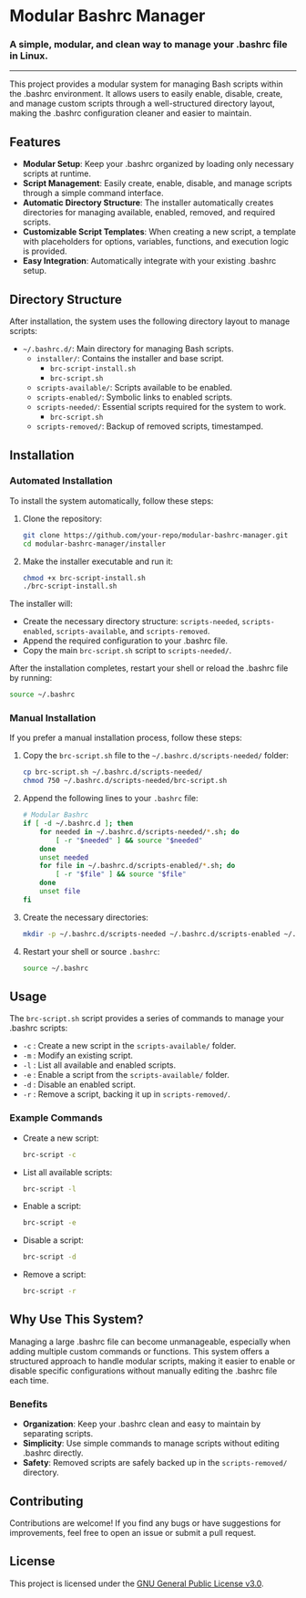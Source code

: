 # Modular Bashrc Manager
### A simple, modular, and clean way to manage your .bashrc file in Linux.
---

This project provides a modular system for managing Bash scripts within the .bashrc environment. It allows users to easily enable, disable, create, and manage custom scripts through a well-structured directory layout, making the .bashrc configuration cleaner and easier to maintain.

## Features

- **Modular Setup**: Keep your .bashrc organized by loading only necessary scripts at runtime.
- **Script Management**: Easily create, enable, disable, and manage scripts through a simple command interface.
- **Automatic Directory Structure**: The installer automatically creates directories for managing available, enabled, removed, and required scripts.
- **Customizable Script Templates**: When creating a new script, a template with placeholders for options, variables, functions, and execution logic is provided.
- **Easy Integration**: Automatically integrate with your existing .bashrc setup.

## Directory Structure

After installation, the system uses the following directory layout to manage scripts:

- `~/.bashrc.d/`: Main directory for managing Bash scripts.
  - `installer/`: Contains the installer and base script.
    - `brc-script-install.sh`
    - `brc-script.sh`
  - `scripts-available/`: Scripts available to be enabled.
  - `scripts-enabled/`: Symbolic links to enabled scripts.
  - `scripts-needed/`: Essential scripts required for the system to work.
    - `brc-script.sh`
  - `scripts-removed/`: Backup of removed scripts, timestamped.

## Installation

### Automated Installation

To install the system automatically, follow these steps:

1. Clone the repository:
    ```bash
    git clone https://github.com/your-repo/modular-bashrc-manager.git
    cd modular-bashrc-manager/installer
    ```

2. Make the installer executable and run it:
    ```bash
    chmod +x brc-script-install.sh
    ./brc-script-install.sh
    ```

The installer will:
- Create the necessary directory structure: `scripts-needed`, `scripts-enabled`, `scripts-available`, and `scripts-removed`.
- Append the required configuration to your .bashrc file.
- Copy the main `brc-script.sh` script to `scripts-needed/`.

After the installation completes, restart your shell or reload the .bashrc file by running:
```bash
source ~/.bashrc
```  
### Manual Installation

If you prefer a manual installation process, follow these steps:

1. Copy the `brc-script.sh` file to the `~/.bashrc.d/scripts-needed/` folder:
    ```bash
    cp brc-script.sh ~/.bashrc.d/scripts-needed/
    chmod 750 ~/.bashrc.d/scripts-needed/brc-script.sh
    ```

2. Append the following lines to your `.bashrc` file:
    ```bash
    # Modular Bashrc
    if [ -d ~/.bashrc.d ]; then
        for needed in ~/.bashrc.d/scripts-needed/*.sh; do
            [ -r "$needed" ] && source "$needed"
        done
        unset needed
        for file in ~/.bashrc.d/scripts-enabled/*.sh; do
            [ -r "$file" ] && source "$file"
        done
        unset file
    fi
    ```

3. Create the necessary directories:
    ```bash
    mkdir -p ~/.bashrc.d/scripts-needed ~/.bashrc.d/scripts-enabled ~/.bashrc.d/scripts-available ~/.bashrc.d/scripts-removed
    ```

4. Restart your shell or source `.bashrc`:
    ```bash
    source ~/.bashrc
    ```

## Usage

The `brc-script.sh` script provides a series of commands to manage your .bashrc scripts:

- `-c` : Create a new script in the `scripts-available/` folder.
- `-m` : Modify an existing script.
- `-l` : List all available and enabled scripts.
- `-e` : Enable a script from the `scripts-available/` folder.
- `-d` : Disable an enabled script.
- `-r` : Remove a script, backing it up in `scripts-removed/`.

### Example Commands

- Create a new script:
    ```bash
    brc-script -c
    ```

- List all available scripts:
    ```bash
    brc-script -l
    ```

- Enable a script:
    ```bash
    brc-script -e
    ```

- Disable a script:
    ```bash
    brc-script -d
    ```

- Remove a script:
    ```bash
    brc-script -r
    ```

## Why Use This System?

Managing a large .bashrc file can become unmanageable, especially when adding multiple custom commands or functions. This system offers a structured approach to handle modular scripts, making it easier to enable or disable specific configurations without manually editing the .bashrc file each time.

### Benefits

- **Organization**: Keep your .bashrc clean and easy to maintain by separating scripts.
- **Simplicity**: Use simple commands to manage scripts without editing .bashrc directly.
- **Safety**: Removed scripts are safely backed up in the `scripts-removed/` directory.

## Contributing

Contributions are welcome! If you find any bugs or have suggestions for improvements, feel free to open an issue or submit a pull request.

## License

This project is licensed under the [GNU General Public License v3.0](https://www.gnu.org/licenses/gpl-3.0.html).
